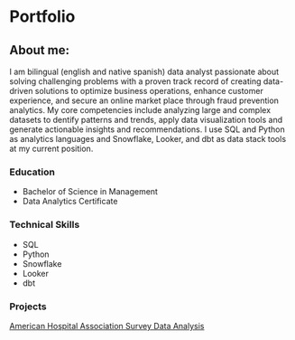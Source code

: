 # Portfolio

## About me: 
I am bilingual (english and native spanish) data analyst passionate about solving challenging problems with a proven track record of creating data-driven solutions to optimize business operations, enhance customer experience, and secure an online market place through fraud prevention analytics. 
My core competencies include analyzing large and complex datasets to dentify patterns and trends, apply data visualization tools and generate actionable insights and recommendations. I use SQL and Python as analytics languages and Snowflake, Looker, and dbt as data stack tools at my current position.

### Education
* Bachelor of Science in Management
* Data Analytics Certificate

### Technical Skills
* SQL
* Python
* Snowflake
* Looker
* dbt

### Projects

[American Hospital Association Survey Data Analysis](https://luisalva1987.github.io/American_Hospital_Association_Survey/)


